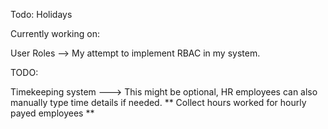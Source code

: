 Todo:
Holidays

Currently working on:

User Roles  --> My attempt to implement RBAC in my system.



TODO:

Timekeeping system ---> This might be optional, HR employees can also manually type time details if needed.
** Collect hours worked for hourly payed employees
**